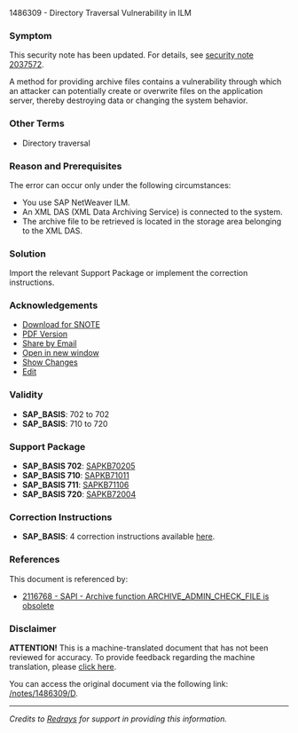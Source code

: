 1486309 - Directory Traversal Vulnerability in ILM

### Symptom
This security note has been updated. For details, see [security note 2037572](https://me.sap.com/supportpackage/SAPKB2037572).

A method for providing archive files contains a vulnerability through which an attacker can potentially create or overwrite files on the application server, thereby destroying data or changing the system behavior.

### Other Terms
- Directory traversal

### Reason and Prerequisites
The error can occur only under the following circumstances:
- You use SAP NetWeaver ILM.
- An XML DAS (XML Data Archiving Service) is connected to the system.
- The archive file to be retrieved is located in the storage area belonging to the XML DAS.

### Solution
Import the relevant Support Package or implement the correction instructions.

### Acknowledgements
- [Download for SNOTE](https://notesdownloads.sap.com/note/0040000008795362017)
- [PDF Version](https://me.sap.com/sap/support/sfm/notes/print/0001486309?language=en-US&token=93FE214CEB09CE8BC946B45CF553E09A)
- [Share by Email](https://me.sap.com/notes/0001486309/share)
- [Open in new window](https://me.sap.com/notes/0001486309/open)
- [Show Changes](https://me.sap.com/notesLatestChanges/0001486309/D/diff)
- [Edit](https://i7p.wdf.sap.corp/sap/support/notes/edit/0001486309)

### Validity
- **SAP_BASIS**: 702 to 702
- **SAP_BASIS**: 710 to 720

### Support Package
- **SAP_BASIS 702**: [SAPKB70205](https://me.sap.com/supportpackage/SAPKB70205)
- **SAP_BASIS 710**: [SAPKB71011](https://me.sap.com/supportpackage/SAPKB71011)
- **SAP_BASIS 711**: [SAPKB71106](https://me.sap.com/supportpackage/SAPKB71106)
- **SAP_BASIS 720**: [SAPKB72004](https://me.sap.com/supportpackage/SAPKB72004)

### Correction Instructions
- **SAP_BASIS**: 4 correction instructions available [here](https://me.sap.com/corrins/0001486309/41).

### References
This document is referenced by:
- [2116768 - SAPI - Archive function ARCHIVE_ADMIN_CHECK_FILE is obsolete](https://me.sap.com/notes/2116768)

### Disclaimer
**ATTENTION!** This is a machine-translated document that has not been reviewed for accuracy. To provide feedback regarding the machine translation, please [click here](https://sapinsights.eu.qualtrics.com/jfe/form/SV_6nI2C1MOwEviVQG?NoteNumber=1486309&TargetLanguage=EN&Component=BC-ILM-ACA&SourceLanguage=DE&Priority=02&DocumentType=SAP-Note).

You can access the original document via the following link: [/notes/1486309/D](https://me.sap.com/notes/1486309/D).

---

*Credits to [Redrays](https://redrays.io) for support in providing this information.*